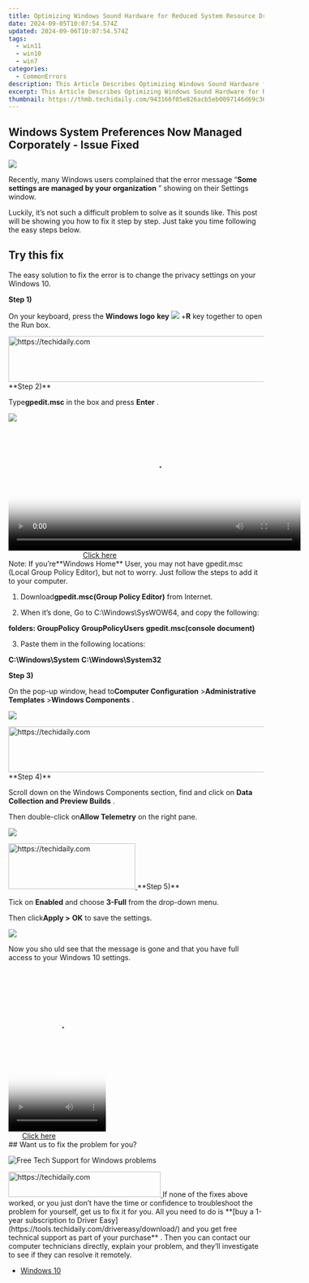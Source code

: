 ```yaml
---
title: Optimizing Windows Sound Hardware for Reduced System Resource Drainage
date: 2024-09-05T10:07:54.574Z
updated: 2024-09-06T10:07:54.574Z
tags:
  - win11
  - win10
  - win7
categories:
  - CommonErrors
description: This Article Describes Optimizing Windows Sound Hardware for Reduced System Resource Drainage
excerpt: This Article Describes Optimizing Windows Sound Hardware for Reduced System Resource Drainage
thumbnail: https://thmb.techidaily.com/943166f05e826acb5eb0097146d69c366fc0ed75a4c0f9eeb903504474e41f95.jpg
---
```


## Windows System Preferences Now Managed Corporately - Issue Fixed

![](https://images.drivereasy.com/wp-content/uploads/2018/07/img_5b51b1bd9c9c1.jpg)

 Recently, many Windows users complained that the error message “**Some settings are managed by your organization** ” showing on their Settings window.

 Luckily, it’s not such a difficult problem to solve as it sounds like. This post will be showing you how to fix it step by step. Just take you time following the easy steps below.

## Try this fix

 The easy solution to fix the error is to change the privacy settings on your Windows 10.

**Step 1)**

 On your keyboard, press the **Windows logo** **key** ![](https://images.drivereasy.com/wp-content/uploads/2018/02/win-key-3.png) +**R** key together to open the Run box.

<!-- affiliate ads begin -->
<a href="https://ephamedtechinc.pxf.io/c/5597632/2130529/26400" target="_top" id="2130529">
  <img src="//a.impactradius-go.com/display-ad/26400-2130529" border="0" alt="https://techidaily.com" width="728" height="90"/>
</a>
<img height="0" width="0" src="https://ephamedtechinc.pxf.io/i/5597632/2130529/26400" style="position:absolute;visibility:hidden;" border="0" />
<!-- affiliate ads end -->
**Step 2)**

 Type**gpedit.msc** in the box and press **Enter** .

![](https://images.drivereasy.com/wp-content/uploads/2018/02/img_5a90c98470510.png)

<!-- affiliate ads begin -->
<span id="1993645">
					<video width="576" height="240" style="cursor:pointer"
           poster="//a.impactradius-go.com/display-clicktoplayimage/1993645.png"
           onclick="if(!this.playClicked){this.play();this.setAttribute('controls',true);this.playClicked=true;}">
	   <source src="//a.impactradius-go.com/display-ad/22993-1993645">
	   <img src="//a.impactradius-go.com/display-clicktoplayimage/1993645.png" style="border: none; height: 100%; width: 100%; object-fit: contain">
	</video>
	<div style="width:360px;text-align:center"><a href="javascript:window.open(decodeURIComponent('https%3A%2F%2Fhomestyler.sjv.io%2Fc%2F5597632%2F1993645%2F22993'), '_blank');void(0);">Click here</a></div>
</span>
<img height="0" width="0" src="https://imp.pxf.io/i/5597632/1993645/22993" style="position:absolute;visibility:hidden;" border="0" />
<!-- affiliate ads end -->
 Note: If you’re**Windows Home** User, you may not have gpedit.msc (Local Group Policy Editor), but not to worry. Just follow the steps to add it to your computer.

 1) Download**gpedit.msc(Group Policy Editor)** from Internet.

 2) When it’s done, Go to C:\\Windows\\SysWOW64, and copy the following:

**folders: GroupPolicy**
**GroupPolicyUsers**
**gpedit.msc(console document)**

3) Paste them in the following locations:

**C:\\Windows\\System**
**C:\\Windows\\System32**

**Step 3)**

 On the pop-up window, head to**Computer Configuration** \>**Administrative Templates** \>**Windows Components** .

![](https://images.drivereasy.com/wp-content/uploads/2018/02/img_5a90cac5c9281.png)

<!-- affiliate ads begin -->
<a href="https://ephamedtechinc.pxf.io/c/5597632/2137219/26400" target="_top" id="2137219">
  <img src="//a.impactradius-go.com/display-ad/26400-2137219" border="0" alt="https://techidaily.com" width="728" height="90"/>
</a>
<img height="0" width="0" src="https://ephamedtechinc.pxf.io/i/5597632/2137219/26400" style="position:absolute;visibility:hidden;" border="0" />
<!-- affiliate ads end -->
**Step 4)**

 Scroll down on the Windows Components section, find and click on **Data Collection and Preview Builds** .

 Then double-click on**Allow Telemetry** on the right pane.

![](https://images.drivereasy.com/wp-content/uploads/2018/02/img_5a90cc85b95a9.jpg)

<!-- affiliate ads begin -->
<a href="https://25home.pxf.io/c/5597632/2123472/16836" target="_top" id="2123472">
  <img src="//a.impactradius-go.com/display-ad/16836-2123472" border="0" alt="https://techidaily.com" width="250" height="90"/>
</a>
<img height="0" width="0" src="https://25home.pxf.io/i/5597632/2123472/16836" style="position:absolute;visibility:hidden;" border="0" />
<!-- affiliate ads end -->
**Step 5)**

 Tick on **Enabled**  and choose **3-Full**  from the drop-down menu.

 Then click**Apply >** **OK** to save the settings.

![](https://images.drivereasy.com/wp-content/uploads/2018/02/img_5a90cce3af29a.jpg)

Now you sho uld see that the message is gone and that you have full access to your Windows 10 settings.

<!-- affiliate ads begin -->
<span id="1630055">
					<video width="192" height="320" style="cursor:pointer"
           poster="//a.impactradius-go.com/display-clicktoplayimage/1630055.png"
           onclick="if(!this.playClicked){this.play();this.setAttribute('controls',true);this.playClicked=true;}">
	   <source src="//a.impactradius-go.com/display-ad/18460-1630055">
	   <img src="//a.impactradius-go.com/display-clicktoplayimage/1630055.png" style="border: none; height: 100%; width: 100%; object-fit: contain">
	</video>
	<div style="width:120px;text-align:center"><a href="javascript:window.open(decodeURIComponent('https%3A%2F%2Fcaperobbin.sjv.io%2Fc%2F5597632%2F1630055%2F18460'), '_blank');void(0);">Click here</a></div>
</span>
<img height="0" width="0" src="https://imp.pxf.io/i/5597632/1630055/18460" style="position:absolute;visibility:hidden;" border="0" />
<!-- affiliate ads end -->
## Want us to fix the problem for you?  

![Free Tech Support for Windows problems](https://images.drivereasy.com/wp-content/uploads/2017/05/Free-Tech-Support.jpg)

<!-- affiliate ads begin -->
<a href="https://25home.pxf.io/c/5597632/2123474/16836" target="_top" id="2123474">
  <img src="//a.impactradius-go.com/display-ad/16836-2123474" border="0" alt="https://techidaily.com" width="300" height="50"/>
</a>
<img height="0" width="0" src="https://25home.pxf.io/i/5597632/2123474/16836" style="position:absolute;visibility:hidden;" border="0" />
<!-- affiliate ads end -->
 If none of the fixes above worked, or you just don’t have the time or confidence to troubleshoot the problem for yourself, get us to fix it for you. All you need to do is **[buy a 1-year subscription to Driver Easy](https://tools.techidaily.com/drivereasy/download/) and you get free technical support as part of your purchase** . Then you can contact our computer technicians directly, explain your problem, and they’ll investigate to see if they can resolve it remotely.

* [Windows 10](https://tools.techidaily.com/drivereasy/download/)

<ins class="adsbygoogle"
     style="display:block"
     data-ad-format="autorelaxed"
     data-ad-client="ca-pub-7571918770474297"
     data-ad-slot="1223367746"></ins>



<ins class="adsbygoogle"
     style="display:block"
     data-ad-client="ca-pub-7571918770474297"
     data-ad-slot="8358498916"
     data-ad-format="auto"
     data-full-width-responsive="true"></ins>


